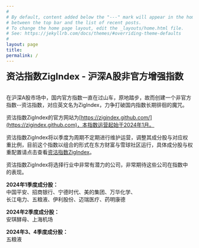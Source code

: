 ```yaml
---
#
# By default, content added below the "---" mark will appear in the home page
# between the top bar and the list of recent posts.
# To change the home page layout, edit the _layouts/home.html file.
# See: https://jekyllrb.com/docs/themes/#overriding-theme-defaults
#
layout: page
title: 
permalink: /
---
```


**<font size=5>资沽指数ZigIndex - 沪深A股非官方增强指数</font>**<br><br>

在沪深A股市场中，国内官方指数一直在过山车，原地踏步，故而创建一个非官方指数--资沽指数，对应英文名为ZigIndex，力争打破国内指数长期徘徊的魔咒。<br>

资沽指数ZigIndex的官方网站为[https://zigindex.github.com/](https://zigindex.github.com)，本指数运营起始于2024年1月。<br>

资沽指数ZigIndex将以季度为周期不定期进行维护运营，调整其成分股与对应权重比例，目前这个指数以组合的形式在东方财富与雪球社区运行，具体成分股与权重配置请点击查看[资沽指数ZigIndex](https://groupwap.eastmoney.com/group/simulation/info.html?zh=240170300000076403)。<br>

资沽指数ZigIndex将选择行业中非常有潜力的公司，非常期待这些公司在指数中的表现。<br>

**2024年1季度成分股：**<br>
中国平安、招商银行、宁德时代、美的集团、万华化学、<br>
长江电力、五粮液、伊利股份、迈瑞医疗、药明康德<br>

**2024年2季度成分股：**<br>
安琪酵母、上海机场<br>

**2024年3、4季度成分股：**<br>
五粮液<br>


